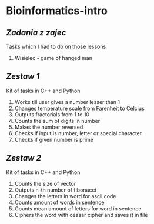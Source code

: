 # Bioinformatics-intro

## ***Zadania z zajec***

Tasks which I had to do on those lessons

1. Wisielec - game of hanged man

## ***Zestaw 1***

Kit of tasks in C++ and Python

1. Works till user gives a number lesser than 1
2. Changes temperature scale from Farenheit to Celcius
3. Outputs fractorials from 1 to 10
4. Counts the sum of digits in number
5. Makes the number reversed
6. Checks if input is number, letter or special character
7. Checks if given number is prime

## ***Zestaw 2***

Kit of tasks in C++ and Python

1. Counts the size of vector
2. Outputs n-th number of fibonacci
3. Changes the letters in word for ascii code
4. Counts amount of words in sentence
5. Counts mean amount of letters for word in sentence
6. Ciphers the word with ceasar cipher and saves it in file
